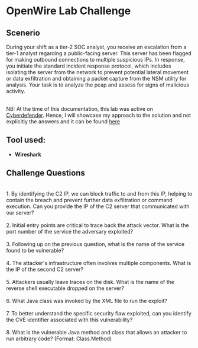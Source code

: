 <h1> OpenWire Lab Challenge </h1>

<h2>Scenerio</h2>
During your shift as a tier-2 SOC analyst, you receive an escalation from a tier-1 analyst regarding a public-facing server. This server has been flagged for making outbound connections to multiple suspicious IPs. In response, you initiate the standard incident response protocol, which includes isolating the server from the network to prevent potential lateral movement or data exfiltration and obtaining a packet capture from the NSM utility for analysis. Your task is to analyze the pcap and assess for signs of malicious activity.

<br>NB: At the time of this documentation, this lab was active on [Cyberdefender](https://cyberdefenders.org/blueteam-ctf-challenges/153#tab=details). Hence, I will showcase my approach to the solution and not explicitly the answers and it can be found [here](https://github.com/custyblak/Network_Forensics_Exercises/blob/main/Cyberdefender/OpenWire%20Challenge/Approach.md)

<h2>Tool used:</h2>

- <b>Wireshark</b>


<h2>Challenge Questions </h2>
  <br />1. By identifying the C2 IP, we can block traffic to and from this IP, helping to contain the breach and prevent further data exfiltration or command execution. Can you provide the IP of the C2 server that communicated with our server?<br />
  <br />2. Initial entry points are critical to trace back the attack vector. What is the port number of the service the adversary exploited?<br />
  <br />3. Following up on the previous question, what is the name of the service found to be vulnerable?<br />
  <br />4. The attacker's infrastructure often involves multiple components. What is the IP of the second C2 server?<br />
  <br />5. Attackers usually leave traces on the disk. What is the name of the reverse shell executable dropped on the server?<br />
  <br />6. What Java class was invoked by the XML file to run the exploit?<br />
  <br />7. To better understand the specific security flaw exploited, can you identify the CVE identifier associated with this vulnerability?<br />
  <br />8. What is the vulnerable Java method and class that allows an attacker to run arbitrary code? (Format: Class.Method)



